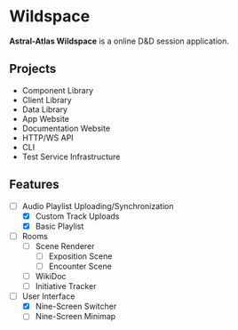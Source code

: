 # Wildspace

**Astral-Atlas Wildspace** is a online D&D session application.

## Projects
- Component Library
- Client Library
- Data Library
- App Website
- Documentation Website
- HTTP/WS API
- CLI
- Test Service Infrastructure

## Features

- [ ] Audio Playlist Uploading/Synchronization
  - [x] Custom Track Uploads
  - [X] Basic Playlist
- [ ] Rooms
  - [ ] Scene Renderer
    - [ ] Exposition Scene
    - [ ] Encounter Scene
  - [ ] WikiDoc
  - [ ] Initiative Tracker
- [ ] User Interface
  - [X] Nine-Screen Switcher
  - [ ] Nine-Screen Minimap